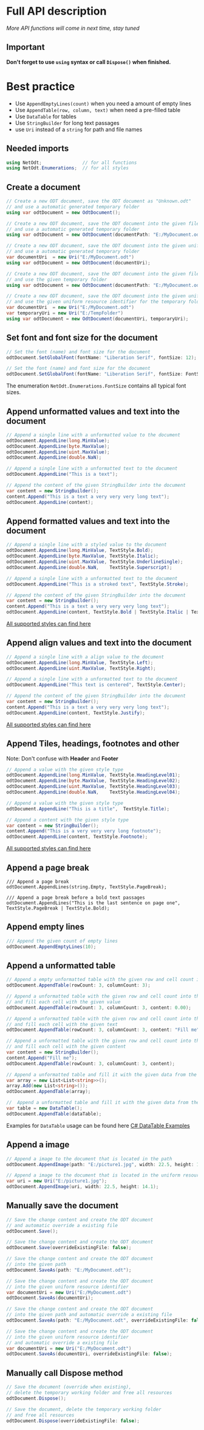 # Full API description

_More API functions will come in next time, stay tuned_

## Important
**Don't forget to use `using` syntax or call `Dispose()` when finished.**

# Best practice
* Use `AppendEmptyLines(count)` when you need a amount of empty lines
* Use `AppendTable(row, column, text)` when need a pre-filled table
* Use `DataTable` for tables
* Use `StringBuilder` for long text passages
* use `Uri` instead of a `string` for path and file names

## Needed imports
```csharp
using NetOdt;               // for all functions
using NetOdt.Enumerations;  // for all styles
```

## Create a document

```csharp
// Create a new ODT document, save the ODT document as "Unknown.odt"
// and use a automatic generated temporary folder
using var odtDocument = new OdtDocument();

// Create a new ODT document, save the ODT document into the given file path
// and use a automatic generated temporary folder
using var odtDocument = new OdtDocument(documentPath: "E:/MyDocument.odt");

// Create a new ODT document, save the ODT document into the given uniform resource identifier
// and use a automatic generated temporary folder
var documentUri  = new Uri("E:/MyDocument.odt")
using var odtDocument = new OdtDocument(documentUri);

// Create a new ODT document, save the ODT document into the given file path
// and use the given temporary folder
using var odtDocument = new OdtDocument(documentPath: "E:/MyDocument.odt", tempPath: "E:/TempFolder");

// Create a new ODT document, save the ODT document into the given uniform resource identifier
// and use the given uniform resource identifier for the temporary folder
var documentUri  = new Uri("E:/MyDocument.odt")
var temporaryUri = new Uri("E:/TempFolder")
using var odtDocument = new OdtDocument(documentUri, temporaryUri);
```

## Set font and font size for the document

```csharp
// Set the font (name) and font size for the document
odtDocument.SetGlobalFont(fontName: "Liberation Serif", fontSize: 12);

// Set the font (name) and font size for the document
odtDocument.SetGlobalFont(fontName: "Liberation Serif", fontSize: FontSize.Size10);
```

The enumeration `NetOdt.Enumerations.FontSize` contains all typical font sizes.

## Append unformatted values and text into the document

```csharp
// Append a single line with a unformatted value to the document
odtDocument.AppendLine(long.MinValue);
odtDocument.AppendLine(byte.MaxValue);
odtDocument.AppendLine(uint.MaxValue);
odtDocument.AppendLine(double.NaN);

// Append a single line with a unformatted text to the document
odtDocument.AppendLine("This is a text");

// Append the content of the given StringBuilder into the document
var content = new StringBuilder();
content.Append("This is a text a very very very long text");
odtDocument.AppendLine(content);
```

## Append formatted values and text into the document

```csharp
// Append a single line with a styled value to the document
odtDocument.AppendLine(long.MinValue, TextStyle.Bold);
odtDocument.AppendLine(byte.MaxValue, TextStyle.Italic);
odtDocument.AppendLine(uint.MaxValue, TextStyle.UnderlineSingle);
odtDocument.AppendLine(double.NaN,    TextStyle.Superscript);

// Append a single line with a unformatted text to the document
odtDocument.AppendLine("This is a stroked text", TextStyle.Stroke);

// Append the content of the given StringBuilder into the document
var content = new StringBuilder();
content.Append("This is a text a very very very long text");
odtDocument.AppendLine(content, TextStyle.Bold | TextStyle.Italic | TextStyle.UnderlineSingle);
```

[All supported styles can find here](./styles.md)

## Append align values and text into the document

```csharp
// Append a single line with a align value to the document
odtDocument.AppendLine(long.MinValue, TextStyle.Left);
odtDocument.AppendLine(uint.MaxValue, TextStyle.Right);

// Append a single line with a unformatted text to the document
odtDocument.AppendLine("This text is centered", TextStyle.Center);

// Append the content of the given StringBuilder into the document
var content = new StringBuilder();
content.Append("This is a text a very very very long text");
odtDocument.AppendLine(content, TextStyle.Justify);
```

[All supported styles can find here](./styles.md)

## Append Tiles, headings, footnotes and other
Note: Don't confuse with **Header** and **Footer**

```csharp
// Append a value with the given style type
odtDocument.AppendLine(long.MinValue, TextStyle.HeadingLevel01);
odtDocument.AppendLine(byte.MaxValue, TextStyle.HeadingLevel02);
odtDocument.AppendLine(uint.MaxValue, TextStyle.HeadingLevel03);
odtDocument.AppendLine(double.NaN,    TextStyle.HeadingLevel04);

// Append a value with the given style type
odtDocument.AppendLine("This is a title",  TextStyle.Title);

// Append a content with the given style type
var content = new StringBuilder();
content.Append("This is a very very very long footnote");
odtDocument.AppendLine(content, TextStyle.Footnote);
```

[All supported styles can find here](./styles.md)

## Append a page break

```charp
/// Append a page break
odtDocument.AppendLines(string.Empty, TextStyle.PageBreak);

/// Append a page break before a bold text passages
odtDocument.AppendLines("This is the last sentence on page one", TextStyle.PageBreak | TextStyle.Bold);
```

## Append empty lines

```csharp
/// Append the given count of empty lines
odtDocument.AppendEmptyLines(10);
```

## Append a unformatted table

```csharp
// Append a empty unformatted table with the given row and cell count into the document
odtDocument.AppendTable(rowCount: 3, columnCount: 3);

// Append a unformatted table with the given row and cell count into the document
// and fill each cell with the given value
odtDocument.AppendTable(rowCount: 3, columnCount: 3, content: 0.00);

// Append a unformatted table with the given row and cell count into the document
// and fill each cell with the given text
odtDocument.AppendTable(rowCount: 3, columnCount: 3, content: "Fill me");

// Append a unformatted table with the given row and cell count into the document
// and fill each cell with the given content
var content = new StringBuilder();
content.Append("Fill me");
odtDocument.AppendTable(rowCount: 3, columnCount: 3, content);

// Append a unformatted table and fill it with the given data from the array
var array = new List<List<string>>();
array.Add(new List<string>());
odtDocument.AppendTable(array);

//  Append a unformatted table and fill it with the given data from the DataTable
var table = new DataTable();
odtDocument.AppendTable(dataTable);
```

Examples for `DataTable`  usage can be found here [C# DataTable Examples](https://www.dotnetperls.com/datatable)

## Append a image

```csharp
// Append a image to the document that is located in the path
odtDocument.AppendImage(path: "E:/picture1.jpg", width: 22.5, height: 14.1);

// Append a image to the document that is located in the uniform resource identifier
var uri = new Uri("E:/picture1.jpg");
odtDocument.AppendImage(uri, width: 22.5, height: 14.1);
```

## Manually save the document

```csharp
// Save the change content and create the ODT document
// and automatic override a existing file
odtDocument.Save();

// Save the change content and create the ODT document
odtDocument.Save(overrideExistingFile: false);

// Save the change content and create the ODT document
// into the given path
odtDocument.SaveAs(path: "E:/MyDocument.odt");

// Save the change content and create the ODT document
// into the given uniform resource identifier
var documentUri = new Uri("E:/MyDocument.odt")
odtDocument.SaveAs(documentUri);

// Save the change content and create the ODT document
// into the given path and automatic override a existing file
odtDocument.SaveAs(path: "E:/MyDocument.odt", overrideExistingFile: false);

// Save the change content and create the ODT document
// into the given uniform resource identifier
// and automatic override a existing file
var documentUri = new Uri("E:/MyDocument.odt")
odtDocument.SaveAs(documentUri, overrideExistingFile: false);
```

## Manually call Dispose method

```csharp
// Save the document (override when existing),
// delete the temporary working folder and free all resources
odtDocument.Dispose();

// Save the document, delete the temporary working folder
// and free all resources
odtDocument.Dispose(overrideExistingFile: false);
```
